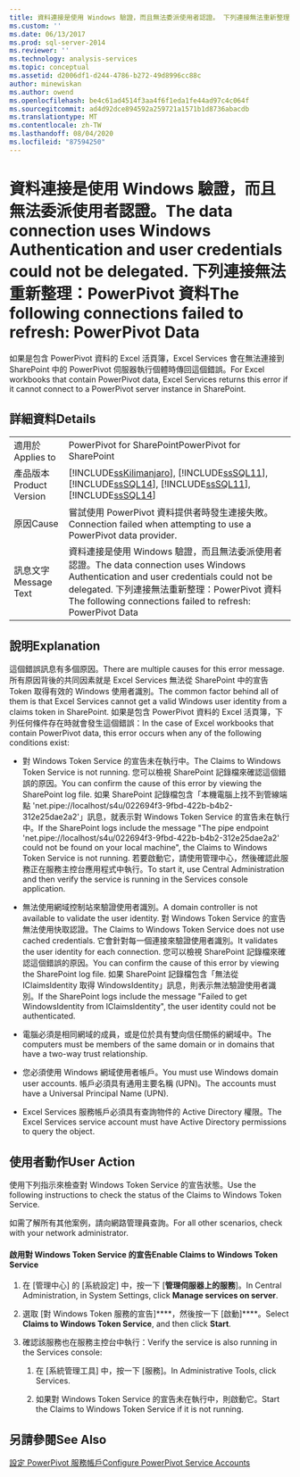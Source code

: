 ```yaml
---
title: 資料連接是使用 Windows 驗證，而且無法委派使用者認證。 下列連接無法重新整理： PowerPivot 資料 |Microsoft Docs
ms.custom: ''
ms.date: 06/13/2017
ms.prod: sql-server-2014
ms.reviewer: ''
ms.technology: analysis-services
ms.topic: conceptual
ms.assetid: d2006df1-d244-4786-b272-49d8996cc88c
author: minewiskan
ms.author: owend
ms.openlocfilehash: be4c61ad4514f3aa4f6f1eda1fe44ad97c4c064f
ms.sourcegitcommit: ad4d92dce894592a259721a1571b1d8736abacdb
ms.translationtype: MT
ms.contentlocale: zh-TW
ms.lasthandoff: 08/04/2020
ms.locfileid: "87594250"
---
```

# <a name="the-data-connection-uses-windows-authentication-and-user-credentials-could-not-be-delegated-the-following-connections-failed-to-refresh-powerpivot-data"></a><span data-ttu-id="473e4-103">資料連接是使用 Windows 驗證，而且無法委派使用者認證。</span><span class="sxs-lookup"><span data-stu-id="473e4-103">The data connection uses Windows Authentication and user credentials could not be delegated.</span></span> <span data-ttu-id="473e4-104">下列連接無法重新整理：PowerPivot 資料</span><span class="sxs-lookup"><span data-stu-id="473e4-104">The following connections failed to refresh: PowerPivot Data</span></span>
  <span data-ttu-id="473e4-105">如果是包含 PowerPivot 資料的 Excel 活頁簿，Excel Services 會在無法連接到 SharePoint 中的 PowerPivot 伺服器執行個體時傳回這個錯誤。</span><span class="sxs-lookup"><span data-stu-id="473e4-105">For Excel workbooks that contain PowerPivot data, Excel Services returns this error if it cannot connect to a PowerPivot server instance in SharePoint.</span></span>  
  
## <a name="details"></a><span data-ttu-id="473e4-106">詳細資料</span><span class="sxs-lookup"><span data-stu-id="473e4-106">Details</span></span>  
  
|||  
|-|-|  
|<span data-ttu-id="473e4-107">適用於</span><span class="sxs-lookup"><span data-stu-id="473e4-107">Applies to</span></span>|<span data-ttu-id="473e4-108">PowerPivot for SharePoint</span><span class="sxs-lookup"><span data-stu-id="473e4-108">PowerPivot for SharePoint</span></span>|  
|<span data-ttu-id="473e4-109">產品版本</span><span class="sxs-lookup"><span data-stu-id="473e4-109">Product Version</span></span>|[!INCLUDE[ssKilimanjaro](../../includes/sskilimanjaro-md.md)]<span data-ttu-id="473e4-110">, [!INCLUDE[ssSQL11](../../includes/sssql11-md.md)], [!INCLUDE[ssSQL14](../../includes/sssql14-md.md)]</span><span class="sxs-lookup"><span data-stu-id="473e4-110">, [!INCLUDE[ssSQL11](../../includes/sssql11-md.md)], [!INCLUDE[ssSQL14](../../includes/sssql14-md.md)]</span></span>|  
|<span data-ttu-id="473e4-111">原因</span><span class="sxs-lookup"><span data-stu-id="473e4-111">Cause</span></span>|<span data-ttu-id="473e4-112">嘗試使用 PowerPivot 資料提供者時發生連接失敗。</span><span class="sxs-lookup"><span data-stu-id="473e4-112">Connection failed when attempting to use a PowerPivot data provider.</span></span>|  
|<span data-ttu-id="473e4-113">訊息文字</span><span class="sxs-lookup"><span data-stu-id="473e4-113">Message Text</span></span>|<span data-ttu-id="473e4-114">資料連接是使用 Windows 驗證，而且無法委派使用者認證。</span><span class="sxs-lookup"><span data-stu-id="473e4-114">The data connection uses Windows Authentication and user credentials could not be delegated.</span></span> <span data-ttu-id="473e4-115">下列連接無法重新整理：PowerPivot 資料</span><span class="sxs-lookup"><span data-stu-id="473e4-115">The following connections failed to refresh: PowerPivot Data</span></span>|  
  
## <a name="explanation"></a><span data-ttu-id="473e4-116">說明</span><span class="sxs-lookup"><span data-stu-id="473e4-116">Explanation</span></span>  
 <span data-ttu-id="473e4-117">這個錯誤訊息有多個原因。</span><span class="sxs-lookup"><span data-stu-id="473e4-117">There are multiple causes for this error message.</span></span> <span data-ttu-id="473e4-118">所有原因背後的共同因素就是 Excel Services 無法從 SharePoint 中的宣告 Token 取得有效的 Windows 使用者識別。</span><span class="sxs-lookup"><span data-stu-id="473e4-118">The common factor behind all of them is that Excel Services cannot get a valid Windows user identity from a claims token in SharePoint.</span></span> <span data-ttu-id="473e4-119">如果是包含 PowerPivot 資料的 Excel 活頁簿，下列任何條件存在時就會發生這個錯誤：</span><span class="sxs-lookup"><span data-stu-id="473e4-119">In the case of Excel workbooks that contain PowerPivot data, this error occurs when any of the following conditions exist:</span></span>  
  
-   <span data-ttu-id="473e4-120">對 Windows Token Service 的宣告未在執行中。</span><span class="sxs-lookup"><span data-stu-id="473e4-120">The Claims to Windows Token Service is not running.</span></span> <span data-ttu-id="473e4-121">您可以檢視 SharePoint 記錄檔來確認這個錯誤的原因。</span><span class="sxs-lookup"><span data-stu-id="473e4-121">You can confirm the cause of this error by viewing the SharePoint log file.</span></span> <span data-ttu-id="473e4-122">如果 SharePoint 記錄檔包含「本機電腦上找不到管線端點 'net.pipe://localhost/s4u/022694f3-9fbd-422b-b4b2-312e25dae2a2'」訊息，就表示對 Windows Token Service 的宣告未在執行中。</span><span class="sxs-lookup"><span data-stu-id="473e4-122">If the SharePoint logs include the message "The pipe endpoint 'net.pipe://localhost/s4u/022694f3-9fbd-422b-b4b2-312e25dae2a2' could not be found on your local machine", the Claims to Windows Token Service is not running.</span></span> <span data-ttu-id="473e4-123">若要啟動它，請使用管理中心，然後確認此服務正在服務主控台應用程式中執行。</span><span class="sxs-lookup"><span data-stu-id="473e4-123">To start it, use Central Administration and then verify the service is running in the Services console application.</span></span>  
  
-   <span data-ttu-id="473e4-124">無法使用網域控制站來驗證使用者識別。</span><span class="sxs-lookup"><span data-stu-id="473e4-124">A domain controller is not available to validate the user identity.</span></span> <span data-ttu-id="473e4-125">對 Windows Token Service 的宣告無法使用快取認證。</span><span class="sxs-lookup"><span data-stu-id="473e4-125">The Claims to Windows Token Service does not use cached credentials.</span></span> <span data-ttu-id="473e4-126">它會針對每一個連接來驗證使用者識別。</span><span class="sxs-lookup"><span data-stu-id="473e4-126">It validates the user identity for each connection.</span></span> <span data-ttu-id="473e4-127">您可以檢視 SharePoint 記錄檔來確認這個錯誤的原因。</span><span class="sxs-lookup"><span data-stu-id="473e4-127">You can confirm the cause of this error by viewing the SharePoint log file.</span></span> <span data-ttu-id="473e4-128">如果 SharePoint 記錄檔包含「無法從 IClaimsIdentity 取得 WindowsIdentity」訊息，則表示無法驗證使用者識別。</span><span class="sxs-lookup"><span data-stu-id="473e4-128">If the SharePoint logs include the message "Failed to get WindowsIdentity from IClaimsIdentity", the user identity could not be authenticated.</span></span>  
  
-   <span data-ttu-id="473e4-129">電腦必須是相同網域的成員，或是位於具有雙向信任關係的網域中。</span><span class="sxs-lookup"><span data-stu-id="473e4-129">The computers must be members of the same domain or in domains that have a two-way trust relationship.</span></span>  
  
-   <span data-ttu-id="473e4-130">您必須使用 Windows 網域使用者帳戶。</span><span class="sxs-lookup"><span data-stu-id="473e4-130">You must use Windows domain user accounts.</span></span> <span data-ttu-id="473e4-131">帳戶必須具有通用主要名稱 (UPN)。</span><span class="sxs-lookup"><span data-stu-id="473e4-131">The accounts must have a Universal Principal Name (UPN).</span></span>  
  
-   <span data-ttu-id="473e4-132">Excel Services 服務帳戶必須具有查詢物件的 Active Directory 權限。</span><span class="sxs-lookup"><span data-stu-id="473e4-132">The Excel Services service account must have Active Directory permissions to query the object.</span></span>  
  
## <a name="user-action"></a><span data-ttu-id="473e4-133">使用者動作</span><span class="sxs-lookup"><span data-stu-id="473e4-133">User Action</span></span>  
 <span data-ttu-id="473e4-134">使用下列指示來檢查對 Windows Token Service 的宣告狀態。</span><span class="sxs-lookup"><span data-stu-id="473e4-134">Use the following instructions to check the status of the Claims to Windows Token Service.</span></span>  
  
 <span data-ttu-id="473e4-135">如需了解所有其他案例，請向網路管理員查詢。</span><span class="sxs-lookup"><span data-stu-id="473e4-135">For all other scenarios, check with your network administrator.</span></span>  
  
#### <a name="enable-claims-to-windows-token-service"></a><span data-ttu-id="473e4-136">啟用對 Windows Token Service 的宣告</span><span class="sxs-lookup"><span data-stu-id="473e4-136">Enable Claims to Windows Token Service</span></span>  
  
1.  <span data-ttu-id="473e4-137">在 [管理中心] 的 [系統設定] 中，按一下 [**管理伺服器上的服務**]。</span><span class="sxs-lookup"><span data-stu-id="473e4-137">In Central Administration, in System Settings, click **Manage services on server**.</span></span>  
  
2.  <span data-ttu-id="473e4-138">選取 [對 Windows Token 服務的宣告]\*\*\*\*，然後按一下 [啟動]\*\*\*\*。</span><span class="sxs-lookup"><span data-stu-id="473e4-138">Select **Claims to Windows Token Service**, and then click **Start**.</span></span>  
  
3.  <span data-ttu-id="473e4-139">確認該服務也在服務主控台中執行：</span><span class="sxs-lookup"><span data-stu-id="473e4-139">Verify the service is also running in the Services console:</span></span>  
  
    1.  <span data-ttu-id="473e4-140">在 [系統管理工具] 中，按一下 [服務]。</span><span class="sxs-lookup"><span data-stu-id="473e4-140">In Administrative Tools, click Services.</span></span>  
  
    2.  <span data-ttu-id="473e4-141">如果對 Windows Token Service 的宣告未在執行中，則啟動它。</span><span class="sxs-lookup"><span data-stu-id="473e4-141">Start the Claims to Windows Token Service if it is not running.</span></span>  
  
## <a name="see-also"></a><span data-ttu-id="473e4-142">另請參閱</span><span class="sxs-lookup"><span data-stu-id="473e4-142">See Also</span></span>  
 [<span data-ttu-id="473e4-143">設定 PowerPivot 服務帳戶</span><span class="sxs-lookup"><span data-stu-id="473e4-143">Configure PowerPivot Service Accounts</span></span>](configure-power-pivot-service-accounts.md)  
  
  
